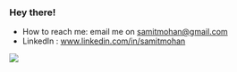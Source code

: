 ### Hey there! 

- How to reach me: email me on samitmohan@gmail.com
- LinkedIn : www.linkedin.com/in/samitmohan


<!-- <p align="left"> <img src="https://komarev.com/ghpvc/?username=samitmohan&label=Profile%20views&color=orange&style=for-the-badge" alt="samitmohan" /> </p> -->
<!-- ![Github stats](https://github-readme-stats.vercel.app/api?username=samitmohan&count_private=true&show_icons=true&theme=dark) -->

<!-- [![Leetcode Stats](https://leetcard.jacoblin.cool/samitmohan)](https://leetcode.com/samitmohan) -->
![](https://leetcard.jacoblin.cool/samitmohan?ext=heatmap) 


<!-- ### GitHub stats
<p><img align="center" src="https://github-readme-streak-stats.herokuapp.com/?user=samitmohan&&theme=dark" alt="samitmohan" /></p> -->
